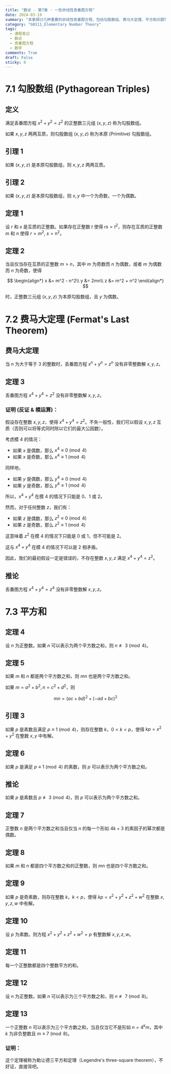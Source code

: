 ```yaml
---
title: "数论 - 第7章 - 一些非线性丢番图方程"
date: 2024-03-19
summary: "本章探讨几种重要的非线性丢番图方程，包括勾股数组、费马大定理、平方和问题等，涵盖经典数论问题及其解决方法。"
category: "G0111_Elementary Number Theory"
tags:
  - 课程笔记
  - 数论
  - 丢番图方程
  - 数学
comments: True
draft: False
sticky: 0
---
```

# 7.1 勾股数组 (Pythagorean Triples)

## 定义
满足丢番图方程 $x^2 + y^2 = z^2$ 的正整数三元组 $(x, y, z)$ 称为勾股数组。

如果 $x, y, z$ 两两互质，则勾股数组 $(x, y, z)$ 称为本原 (Primitive) 勾股数组。

## 引理 1
如果 $(x, y, z)$ 是本原勾股数组，则 $x, y, z$ 两两互质。

## 引理 2
如果 $(x, y, z)$ 是本原勾股数组，则 $x, y$ 中一个为奇数，一个为偶数。

## 定理 1
设 $r$ 和 $s$ 是互质的正整数。如果存在正整数 $t$ 使得 $rs = t^2$，则存在互质的正整数 $m$ 和 $n$ 使得 $r = m^2$, $s = n^2$。

## 定理 2
当且仅当存在互质的正整数 $m > n$，其中 $m$ 为奇数而 $n$ 为偶数，或者 $m$ 为偶数而 $n$ 为奇数，使得

$$
\begin{align*}
x &= m^2 - n^2\\
y &= 2mn\\
z &= m^2 + n^2
\end{align*}
$$

时，正整数三元组 $(x, y, z)$ 为本原勾股数组，且 $y$ 为偶数。

# 7.2 费马大定理 (Fermat's Last Theorem)

## 费马大定理
当 $n$ 为大于等于 3 的整数时，丢番图方程 $x^n + y^n = z^n$ 没有非零整数解 $x, y, z$。

## 定理 3
丢番图方程 $x^4 + y^4 = z^2$ 没有非零整数解 $x, y, z$。

### 证明 (反证 & 模运算)：

假设存在整数 $x,y,z$，使得 $x^4+y^4=z^2$。不失一般性，我们可以假设 $x,y,z$ 互质（否则可以将等式同时除以它们的最大公因数）。

考虑模 4 的情况：

- 如果 $x$ 是偶数，那么 $x^4 \equiv 0 \pmod{4}$
- 如果 $x$ 是奇数，那么 $x^4 \equiv 1 \pmod{4}$

同样地，

- 如果 $y$ 是偶数，那么 $y^4 \equiv 0 \pmod{4}$
- 如果 $y$ 是奇数，那么 $y^4 \equiv 1 \pmod{4}$

所以，$x^4+y^4$ 在模 4 的情况下只能是 0、1 或 2。

然而，对于任何整数 $z$，我们有：

- 如果 $z$ 是偶数，那么 $z^2 \equiv 0 \pmod{4}$
- 如果 $z$ 是奇数，那么 $z^2 \equiv 1 \pmod{4}$

这意味着 $z^2$ 在模 4 的情况下只能是 0 或 1，但不可能是 2。

这与 $x^4+y^4$ 在模 4 的情况下可以是 2 相矛盾。

因此，我们的最初假设一定是错误的，不存在整数 $x,y,z$ 满足 $x^4+y^4=z^2$。

## 推论
丢番图方程 $x^4 + y^4 = z^4$ 没有非零整数解 $x, y, z$。

# 7.3 平方和

## 定理 4
设 $n$ 为正整数。如果 $n$ 可以表示为两个平方数之和，则 $n \not\equiv 3 \pmod{4}$。

## 定理 5
如果 $m$ 和 $n$ 都是两个平方数之和，则 $mn$ 也是两个平方数之和。

如果 $m = a^2 + b^2, n = c^2 + d^2$，则

$$
mn = (ac + bd)^2 + (-ad + bc)^2
$$

## 引理 3
如果 $p$ 是素数且满足 $p \equiv 1 \pmod{4}$，则存在整数 $k$，$0 < k < p$，使得 $kp = x^2 + y^2$ 在整数 $x, y$ 中有解。

## 定理 6
如果 $p$ 是满足 $p \equiv 1 \pmod{4}$ 的素数，则 $p$ 可以表示为两个平方数之和。

## 推论
如果 $p$ 是素数且 $p \not\equiv 3 \pmod{4}$，则 $p$ 可以表示为两个平方数之和。

## 定理 7
正整数 $n$ 是两个平方数之和当且仅当 $n$ 的每一个形如 $4k+3$ 的素因子的幂次都是偶数。

## 定理 8
如果 $m$ 和 $n$ 都是四个平方数之和的正整数，则 $mn$ 也是四个平方数之和。

## 定理 9
如果 $p$ 是奇素数，则存在整数 $k$，$k < p$，使得 $kp = x^2 + y^2 + z^2 + w^2$ 在整数 $x, y, z, w$ 中有解。

## 定理 10
设 $p$ 为素数。则方程 $x^2 + y^2 + z^2 + w^2 = p$ 有整数解 $x, y, z, w$。

## 定理 11
每一个正整数都是四个整数平方的和。

## 定理 12
设 $n$ 为正整数。如果 $n$ 可以表示为三个平方数之和，则 $n \not\equiv 7 \pmod{8}$。

## 定理 13
一个正整数 $n$ 可以表示为三个平方数之和，当且仅当它不是形如 $n = 4^km$，其中 $k$ 为非负整数且 $m \equiv 7 \pmod{8}$。

### 证明：
这个定理被称为勒让德三平方和定理（Legendre's three-square theorem），不好证，直接背吧。